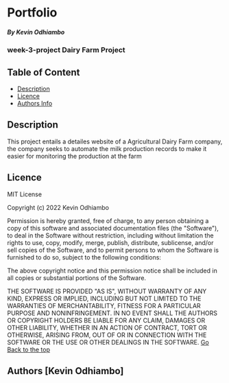 # Portfolio

##### By    Kevin Odhiambo 
### week-3-project Dairy Farm Project

## Table of Content

+ [Description](#description)
+ [Licence](#licence)
+ [Authors Info](#author-Info)

## Description
<p>This project entails a detailes website of a Agricultural Dairy Farm company, the company seeks to automate the milk production records to 
make it easier for monitoring the production at the farm</p>

## Licence
MIT License

Copyright (c) 2022 Kevin Odhiambo

Permission is hereby granted, free of charge, to any person obtaining a copy
of this software and associated documentation files (the "Software"), to deal
in the Software without restriction, including without limitation the rights
to use, copy, modify, merge, publish, distribute, sublicense, and/or sell
copies of the Software, and to permit persons to whom the Software is
furnished to do so, subject to the following conditions:

The above copyright notice and this permission notice shall be included in all
copies or substantial portions of the Software.

THE SOFTWARE IS PROVIDED "AS IS", WITHOUT WARRANTY OF ANY KIND, EXPRESS OR
IMPLIED, INCLUDING BUT NOT LIMITED TO THE WARRANTIES OF MERCHANTABILITY,
FITNESS FOR A PARTICULAR PURPOSE AND NONINFRINGEMENT. IN NO EVENT SHALL THE
AUTHORS OR COPYRIGHT HOLDERS BE LIABLE FOR ANY CLAIM, DAMAGES OR OTHER
LIABILITY, WHETHER IN AN ACTION OF CONTRACT, TORT OR OTHERWISE, ARISING FROM,
OUT OF OR IN CONNECTION WITH THE SOFTWARE OR THE USE OR OTHER DEALINGS IN THE
SOFTWARE.
[Go Back to the top](#portfolio)


## Authors [Kevin Odhiambo]


